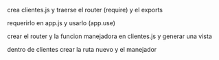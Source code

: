 crea clientes.js y traerse el router (require) y el exports

requerirlo en app.js y usarlo (app.use)

crear el router y la funcion manejadora en clientes.js y generar una vista

dentro de clientes crear la ruta nuevo y el manejador

